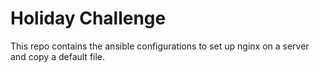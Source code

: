 # Holiday Challenge

This repo contains the ansible configurations to set up nginx on a server and copy a default file.